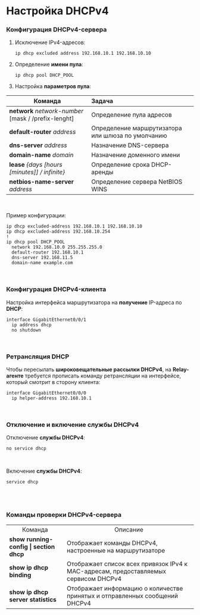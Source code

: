 # Настройка DHCPv4

### Конфигурация DHCPv4-сервера
1. Исключение IPv4-адресов:
   ```
   ip dhcp excluded address 192.168.10.1 192.168.10.10
   ```

2. Определение **имени пула**:
   ```
   ip dhcp pool DHCP_POOL
   ```

3. Настройка **параметров пула**:

  | Команда | Задача |
  |----------|:---------|
  | **network** *network-number* [mask / /prefix-lenght] | Определение пула адресов |
  | **default-router** *address* | Определение маршрутизатора или шлюза по умолчанию |
  | **dns-server** *address* | Назначение DNS-сервера |
  | **domain-name** *domain* | Назначение доменного имени |
  | **lease** *{days [hours [minutes]] / infinite}* | Определение срока DHCP-аренды |
  | **netbios-name-server** *address* | Определение сервера NetBIOS WINS |

<br/>

Пример конфигурации:
```
ip dhcp excluded-address 192.168.10.1 192.168.10.10
ip dhcp excluded-address 192.168.10.254
!
ip dhcp pool DHCP_POOL
  network 192.168.10.0 255.255.255.0
  default-router 192.168.10.1
  dns-server 192.168.11.5
  domain-name example.com
```

<br/>

### Конфигурация DHCPv4-клиента
Настройка интерфейса маршрутизатора на **получение** IP-адреса по **DHCP**:
```
interface GigabitEthernet0/0/1
  ip address dhcp
  no shutdown
```

<br/>

### Ретрансляция DHCP
Чтобы пересылать **широковещательные рассылки DHCPv4**, на  **Relay-агенте** требуется прописать команду ретрансляции на интерфейсе, который смотрит в сторону клиента:
```
interface GigabitEthernet0/0/0
  ip helper-address 192.168.10.1
```

<br/>

### Отключение и включение службы DHCPv4
Отключение **службы DHCPv4**:
```
no service dhcp
```

<br/>

Включение **службы DHCPv4**:
```
service dhcp
```

<br/>
<br/>

### Команды проверки DHCPv4-сервера

<table>
  <tr>
    <td align="center">Команда</td>
    <td align="center">Описание</td>
  </tr>
  <tr>
    <td><strong>show running-config | section dhcp</strong></td>
    <td>Отображает команды DHCPv4, настроенные на маршрутизаторе</td>
  </tr>
  <tr>
    <td><strong>show ip dhcp binding</strong></td>
    <td>Отображает список всех привязок IPv4 к MAC-адресам, предоставляемых сервисом DHCPv4</td>
  </tr>
  <tr>
    <td><strong>show ip dhcp server statistics</strong></td>
    <td>Отображает информацию о количестве принятых и отправленных сообщений DHCPv4</td>
  </tr>
</table>

